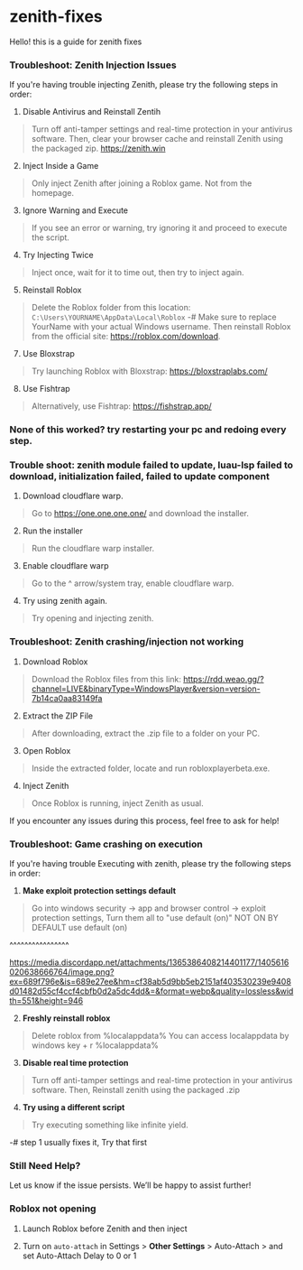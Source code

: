 # zenith-fixes
Hello! this is a guide for zenith fixes


### Troubleshoot: Zenith Injection Issues

If you're having trouble injecting Zenith, please try the following steps in order:

1. Disable Antivirus and Reinstall Zentih
> Turn off anti-tamper settings and real-time protection in your antivirus software.
> Then, clear your browser cache and reinstall Zenith using the packaged zip. <https://zenith.win>

2. Inject Inside a Game
> Only inject Zenith after joining a Roblox game. Not from the homepage.

3. Ignore Warning and Execute
> If you see an error or warning, try ignoring it and proceed to execute the script.

4. Try Injecting Twice
> Inject once, wait for it to time out, then try to inject again.

5. Reinstall Roblox
> Delete the Roblox folder from this location: `C:\Users\YOURNAME\AppData\Local\Roblox`
> -# Make sure to replace YourName with your actual Windows username.
> Then reinstall Roblox from the official site: <https://roblox.com/download>.

7. Use Bloxstrap
> Try launching Roblox with Bloxstrap: <https://bloxstraplabs.com/>

8. Use Fishtrap
> Alternatively, use Fishtrap: <https://fishstrap.app/>

### None of this worked? try restarting your pc and redoing every step.

### Trouble shoot: zenith module failed to update, luau-lsp failed to download, initialization failed, failed to update component

1. Download cloudflare warp.
> Go to https://one.one.one.one/ and download the installer.

2. Run the installer
> Run the cloudflare warp installer.

3. Enable cloudflare warp
> Go to the ^ arrow/system tray, enable cloudflare warp.

4. Try using zenith again.
> Try opening and injecting zenith.

### Troubleshoot: Zenith crashing/injection not working

1. Download Roblox
> Download the Roblox files from this link:
https://rdd.weao.gg/?channel=LIVE&binaryType=WindowsPlayer&version=version-7b14ca0aa83149fa

2. Extract the ZIP File
> After downloading, extract the .zip file to a folder on your PC.

3. Open Roblox
> Inside the extracted folder, locate and run robloxplayerbeta.exe.

4. Inject Zenith
> Once Roblox is running, inject Zenith as usual.

If you encounter any issues during this process, feel free to ask for help!


### Troubleshoot: Game crashing on execution
If you're having trouble Executing with zenith, please try the following steps in order:

1. **Make exploit protection settings default**
> Go into windows security -> app and browser control -> exploit protection settings, Turn them all to "use default (on)"
NOT ON BY DEFAULT 
use default (on)

^^^^^^^^^^^^^^^^

https://media.discordapp.net/attachments/1365386408214401177/1405616020638666764/image.png?ex=689f796e&is=689e27ee&hm=cf38ab5d9bb5eb2151af403530239e9408d01482d55cf4ccf4cbfb0d2a5dc4dd&=&format=webp&quality=lossless&width=551&height=946

2. **Freshly reinstall roblox**
> Delete roblox from %localappdata% You can access localappdata by windows key + r %localappdata%

3. **Disable real time protection**
> Turn off anti-tamper settings and real-time protection in your antivirus software.
> Then, Reinstall zenith using the packaged .zip

4. **Try using a different script**
> Try executing something like infinite yield.

-# step 1 usually fixes it, Try that first


### Still Need Help?

Let us know if the issue persists. We’ll be happy to assist further!

### Roblox not opening

1. Launch Roblox before Zenith and then inject

2. Turn on `auto-attach` in Settings > **Other Settings** > Auto-Attach > and set Auto-Attach Delay to 0 or 1


